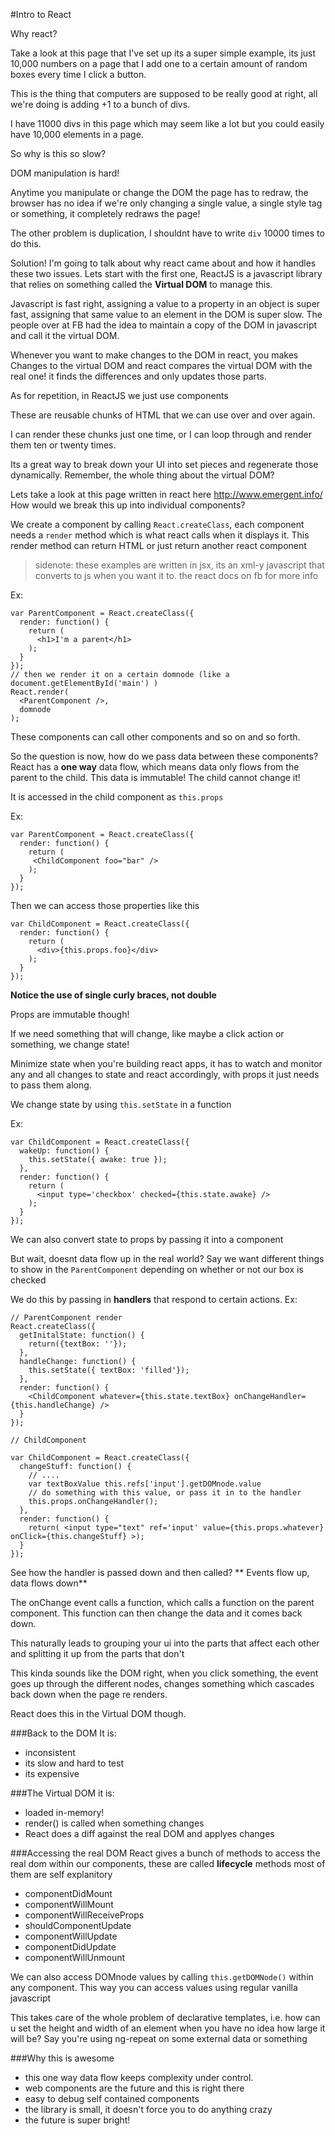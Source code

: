 #Intro to React

Why react?

Take a look at this page that I've set up its a super simple example, its just 10,000 numbers on a page that I add one to a certain amount of random boxes every time I click a button.

This is the thing that computers are supposed to be really good at right, all we're doing is adding +1 to a bunch of divs.

I have 11000 divs in this page which may seem like a lot but you could easily have 10,000 elements in a page.

So why is this so slow?

DOM manipulation is hard!

Anytime you manipulate or change the DOM the page has to redraw, the browser has no idea if we're only changing a single value, a single style tag or something, it completely redraws the page!

The other problem is duplication, I shouldnt have to write `div` 10000 times to do this.

Solution!
I'm going to talk about why react came about and how it handles these two issues.
Lets start with the first one, ReactJS is a javascript library that relies on something called the **Virtual DOM** to manage this.

Javascript is fast right, assigning a value to a property in an object is super fast, assigning that same value to an element in the DOM is super slow. The people over at FB had the idea to maintain a copy of the DOM in javascript and call it the virtual DOM. 

Whenever you want to make changes to the DOM in react, you makes Changes to the virtual DOM and react compares the virtual DOM with the real one! it finds the differences and only updates those parts.


As for repetition, in ReactJS we just use components

These are reusable chunks of HTML that we can use over and over again.

I can render these chunks just one time, or I can loop through and render them ten or twenty times.

Its a great way to break down your UI into set pieces and regenerate those dynamically. Remember, the whole thing about the virtual DOM?

Lets take a look at this page written in react here <http://www.emergent.info/>
How would we break this up into individual components?

We create a component by calling `React.createClass`, each component needs a `render` method which is what react calls when it displays it. This render method can return HTML or just return another react component

>sidenote: these examples are written in jsx, its an xml-y javascript that converts to js when you want it to. the react docs on fb for more info

Ex:
```
var ParentComponent = React.createClass({
  render: function() {
    return (
      <h1>I'm a parent</h1>
    );
  }
});
// then we render it on a certain domnode (like a document.getElementById('main') )
React.render(
  <ParentComponent />,
  domnode
);
```
These components can call other components and so on and so forth.

So the question is now, how do we pass data between these components?
React has a **one way** data flow, which means data only flows from the parent to the child. 
This data is immutable! The child cannot change it!

It is accessed in the child component as `this.props`

Ex:
```
var ParentComponent = React.createClass({
  render: function() {
    return (
     <ChildComponent foo="bar" />
    );
  }
});
```

Then we can access those properties like this
```
var ChildComponent = React.createClass({
  render: function() {
    return (
      <div>{this.props.foo}</div>
    );
  }
});
```
**Notice the use of single curly braces, not double**

Props are immutable though!


If we need something that will change, like maybe a click action or something, we change state!

Minimize state when you're building react apps, it has to watch and monitor any and all changes to state and react accordingly, with props it just needs to pass them along.

We change state by using `this.setState` in a function

Ex:
```
var ChildComponent = React.createClass({
  wakeUp: function() {
    this.setState({ awake: true });
  },
  render: function() {
    return (
      <input type='checkbox' checked={this.state.awake} />
    );
  }
});
```

We can also convert state to props by passing it into a component


But wait, doesnt data flow up in the real world? Say we want different things to show in the `ParentComponent` depending on whether or not our box is checked

We do this by passing in **handlers** that respond to certain actions.
Ex:

```
// ParentComponent render
React.createClass({
  getInitalState: function() {
    return({textBox: ''});
  },
  handleChange: function() {
    this.setState({ textBox: 'filled'});
  },
  render: function() {
    <ChildComponent whatever={this.state.textBox} onChangeHandler={this.handleChange} />
  }
});

// ChildComponent 

var ChildComponent = React.createClass({
  changeStuff: function() {
    // ....
    var textBoxValue this.refs['input'].getDOMnode.value
    // do something with this value, or pass it in to the handler
    this.props.onChangeHandler();
  },
  render: function() {
    return( <input type="text" ref='input' value={this.props.whatever} onClick={this.changeStuff} >);
  }
});
```

See how the handler is passed down and then called?
** Events flow up, data flows down**

The onChange event calls a function, which calls a function on the parent component. This function can then change the data and it comes back down.

This naturally leads to grouping your ui into the parts that affect each other and splitting it up from the parts that don't

This kinda sounds like the DOM right, when you click something, the event goes up through the different nodes, changes something which cascades back down when the page re renders.

React does this in the Virtual DOM though.


###Back to the DOM
It is:
* inconsistent
* its slow and hard to test
* its expensive

###The Virtual DOM 
it is:
* loaded in-memory!
* render() is called when something changes
* React does a diff against the real DOM and applyes changes

###Accessing the real DOM
React gives a bunch of methods to access the real dom within our components, these are called **lifecycle** methods most of them are self explanitory

* componentDidMount
* componentWillMount
* componentWillReceiveProps
* shouldComponentUpdate
* componentWillUpdate
* componentDidUpdate
* componentWillUnmount

We can also access DOMnode values by calling `this.getDOMNode()` within any component. This way you can access values using regular vanilla javascript


This takes care of the whole problem of declarative templates, i.e. how can u set the height and width of an element when you have no idea how large it will be? Say you're using ng-repeat on some external data or something

###Why this is awesome
* this one way data flow keeps complexity under control.
* web components are the future and this is right there
* easy to debug self contained components
* the library is small, it doesn't force you to do anything crazy
* the future is super bright!
